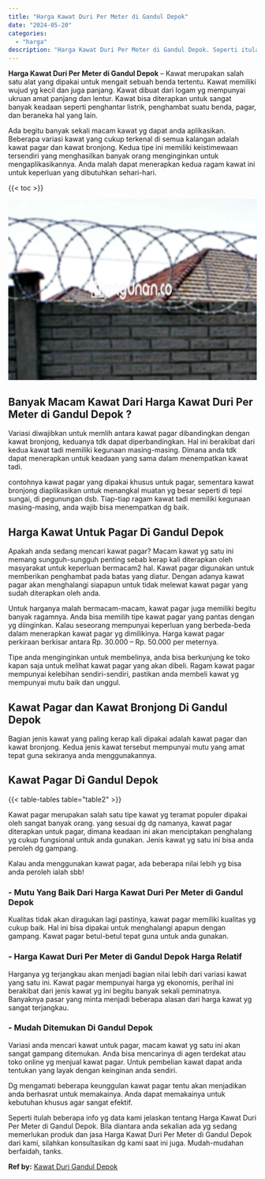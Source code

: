 ```yaml
---
title: "Harga Kawat Duri Per Meter di Gandul Depok"
date: "2024-05-20"
categories: 
  - "harga"
description: "Harga Kawat Duri Per Meter di Gandul Depok. Seperti itulah beberapa info yg data kami jelaskan tentang Harga Kawat Duri Per Meter di Gandul Depok. Bila diant..."
---
```


**Harga Kawat Duri Per Meter di Gandul Depok** – Kawat merupakan salah satu alat yang dipakai untuk mengait sebuah benda tertentu. Kawat memiliki wujud yg kecil dan juga panjang. Kawat dibuat dari logam yg mempunyai ukruan amat panjang dan lentur. Kawat bisa diterapkan untuk sangat banyak keadaan seperti penghantar listrik, penghambat suatu benda, pagar, dan beraneka hal yang lain.

Ada begitu banyak sekali macam kawat yg dapat anda aplikasikan. Beberapa variasi kawat yang cukup terkenal di semua kalangan adalah kawat pagar dan kawat bronjong. Kedua tipe ini memiliki keistimewaan tersendiri yang menghasilkan banyak orang menginginkan untuk mengaplikasikannya. Anda malah dapat menerapkan kedua ragam kawat ini untuk keperluan yang dibutuhkan sehari-hari.

{{< toc >}}

![Harga Kawat Duri Per Meter di Gandul Depok](/images/jual-kawat-murah14.png)

## Banyak Macam Kawat Dari Harga Kawat Duri Per Meter di Gandul Depok ?

Variasi diwajibkan untuk memlih antara kawat pagar dibandingkan dengan kawat bronjong, keduanya tdk dapat diperbandingkan. Hal ini berakibat dari kedua kawat tadi memiliki kegunaan masing-masing. Dimana anda tdk dapat menerapkan untuk keadaan yang sama dalam menempatkan kawat tadi.

contohnya kawat pagar yang dipakai khusus untuk pagar, sementara kawat bronjong diaplikasikan untuk menangkal muatan yg besar seperti di tepi sungai, di pegunungan dsb. Tiap-tiap ragam kawat tadi memiliki kegunaan masing-masing, anda wajib bisa menempatkan dg baik.

## Harga Kawat Untuk Pagar Di Gandul Depok

Apakah anda sedang mencari kawat pagar? Macam kawat yg satu ini memang sungguh-sungguh penting sebab kerap kali diterapkan oleh masyarakat untuk keperluan bermacam2 hal. Kawat pagar digunakan untuk memberikan penghambat pada batas yang diatur. Dengan adanya kawat pagar akan menghalangi siapapun untuk tidak melewat kawat pagar yang sudah diterapkan oleh anda.

Untuk harganya malah bermacam-macam, kawat pagar juga memiliki begitu banyak ragamnya. Anda bisa memilih tipe kawat pagar yang pantas dengan yg diinginkan. Kalau seseorang mempunyai keperluan yang berbeda-beda dalam menerapkan kawat pagar yg dimilikinya. Harga kawat pagar perkiraan berkisar antara Rp. 30.000 – Rp. 50.000 per meternya.

Tipe anda menginginkan untuk membelinya, anda bisa berkunjung ke toko kapan saja untuk melihat kawat pagar yang akan dibeli. Ragam kawat pagar mempunyai kelebihan sendiri-sendiri, pastikan anda membeli kawat yg mempunyai mutu baik dan unggul.

## Kawat Pagar dan Kawat Bronjong Di Gandul Depok

Bagian jenis kawat yang paling kerap kali dipakai adalah kawat pagar dan kawat bronjong. Kedua jenis kawat tersebut mempunyai mutu yang amat tepat guna sekiranya anda menggunakannya.

## Kawat Pagar Di Gandul Depok

{{< table-tables table="table2" >}}

Kawat pagar merupakan salah satu tipe kawat yg teramat populer dipakai oleh sangat banyak orang. yang sesuai dg dg namanya, kawat pagar diterapkan untuk pagar, dimana keadaan ini akan menciptakan penghalang yg cukup fungsional untuk anda gunakan. Jenis kawat yg satu ini bisa anda peroleh dg gampang.

Kalau anda menggunakan kawat pagar, ada beberapa nilai lebih yg bisa anda peroleh ialah sbb!

### \- Mutu Yang Baik Dari Harga Kawat Duri Per Meter di Gandul Depok

Kualitas tidak akan diragukan lagi pastinya, kawat pagar memiliki kualitas yg cukup baik. Hal ini bisa dipakai untuk menghalangi apapun dengan gampang. Kawat pagar betul-betul tepat guna untuk anda gunakan.

### \- Harga Kawat Duri Per Meter di Gandul Depok Harga Relatif

Harganya yg terjangkau akan menjadi bagian nilai lebih dari variasi kawat yang satu ini. Kawat pagar mempunyai harga yg ekonomis, perihal ini berakibat dari jenis kawat yg ini begitu banyak sekali peminatnya. Banyaknya pasar yang minta menjadi beberapa alasan dari harga kawat yg sangat terjangkau.

### \- Mudah Ditemukan Di Gandul Depok

Variasi anda mencari kawat untuk pagar, macam kawat yg satu ini akan sangat gampang ditemukan. Anda bisa mencarinya di agen terdekat atau toko online yg menjual kawat pagar. Untuk pembelian kawat dapat anda tentukan yang layak dengan keinginan anda sendiri.

Dg mengamati beberapa keunggulan kawat pagar tentu akan menjadikan anda berhasrat untuk memakainya. Anda dapat memakainya untuk kebutuhan khusus agar sangat efektif.

Seperti itulah beberapa info yg data kami jelaskan tentang Harga Kawat Duri Per Meter di Gandul Depok. Bila diantara anda sekalian ada yg sedang memerlukan produk dan jasa Harga Kawat Duri Per Meter di Gandul Depok dari kami, silahkan konsultasikan dg kami saat ini juga. Mudah-mudahan berfaidah, tanks.

**Ref by:** [Kawat Duri Gandul Depok](https://id.wikipedia.org/wiki/Kawat)

